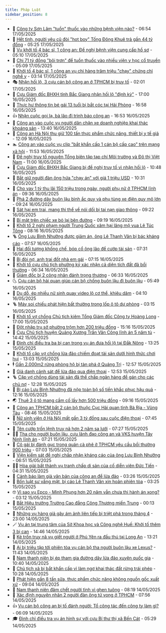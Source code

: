 ```yaml
---
title: Pháp Luật
sidebar_position: 8
---
```


<!-- dantri-phap-luat:START -->
- 🌊 [Công ty Sơn Lâm &quot;tuồn&quot; thuốc vào những bệnh viện nào?](https://dantri.com.vn/phap-luat/cong-ty-son-lam-tuon-thuoc-vao-nhung-benh-vien-nao-20250517134328161.htm) - 06:54 17/05/2025
- 🐲 [Hết tình, người yêu cũ đòi &quot;hot boy&quot; Tống Đông Khuê trả gần 44 tỷ đồng](https://dantri.com.vn/phap-luat/het-tinh-nguoi-yeu-cu-doi-hot-boy-tong-dong-khue-tra-gan-44-ty-dong-20250517111215457.htm) - 05:25 17/05/2025
- 🌁 [Vụ khởi tố 4 bác sĩ, 1 công an: Đề nghị bệnh viện cung cấp hồ sơ](https://dantri.com.vn/phap-luat/vu-khoi-to-4-bac-si-1-cong-an-de-nghi-benh-vien-cung-cap-ho-so-20250517114910905.htm) - 05:10 17/05/2025
- 🎃 [Chi 71 tỷ đồng &quot;bôi trơn&quot; để tuồn thuốc vào nhiều viện y học cổ truyền](https://dantri.com.vn/phap-luat/chi-71-ty-dong-boi-tron-de-tuon-thuoc-vao-nhieu-vien-y-hoc-co-truyen-20250517114648981.htm) - 05:09 17/05/2025
- 🦅 [Khởi tố 4 bác sĩ, 1 công an vụ chi hàng trăm triệu &quot;chạy&quot; chứng chỉ nghề y](https://dantri.com.vn/phap-luat/khoi-to-4-bac-si-1-cong-an-vu-chi-hang-tram-trieu-chay-chung-chi-nghe-y-20250517090401740.htm) - 03:14 17/05/2025
- 🎭 [Nhận hối lộ, 3 cựu cán bộ công an ở TPHCM bị truy tố](https://dantri.com.vn/phap-luat/nhan-hoi-lo-3-cuu-can-bo-cong-an-o-tphcm-bi-truy-to-20250516204559285.htm) - 02:01 17/05/2025
- 🤗 [Cựu Giám đốc BHXH tỉnh Bắc Giang nhận hối lộ &quot;định kỳ&quot;](https://dantri.com.vn/phap-luat/cuu-giam-doc-bhxh-tinh-bac-giang-nhan-hoi-lo-dinh-ky-20250516173938099.htm) - 17:00 16/05/2025
- 🚀 [Thực hư thông tin bé gái 13 tuổi bị bắt cóc tại Hải Phòng](https://dantri.com.vn/phap-luat/thuc-hu-thong-tin-be-gai-13-tuoi-bi-bat-coc-tai-hai-phong-20250516230448761.htm) - 16:58 16/05/2025
- 👍 [Nhận cuộc gọi lạ, bà lão đi trình báo công an](https://dantri.com.vn/phap-luat/nhan-cuoc-goi-la-ba-lao-di-trinh-bao-cong-an-20250516225053169.htm) - 16:53 16/05/2025
- 🧐 [Công an vào cuộc vụ người dân chặn xe doanh nghiệp khai thác khoáng sản](https://dantri.com.vn/phap-luat/cong-an-vao-cuoc-vu-nguoi-dan-chan-xe-doanh-nghiep-khai-thac-khoang-san-20250516201528297.htm) - 13:40 16/05/2025
- 🫶 [Công an Hà Nội thu giữ 100 tấn thực phẩm chức năng, thiết bị y tế giả](https://dantri.com.vn/phap-luat/cong-an-ha-noi-thu-giu-100-tan-thuc-pham-chuc-nang-thiet-bi-y-te-gia-20250516190302983.htm) - 12:09 16/05/2025
- 🏊 [Công an vào cuộc vụ clip &quot;bắt khẩn cấp 1 cán bộ cấp cao&quot; trên mạng xã hội](https://dantri.com.vn/phap-luat/cong-an-vao-cuoc-vu-clip-bat-khan-cap-1-can-bo-cap-cao-tren-mang-xa-hoi-20250516183711265.htm) - 11:53 16/05/2025
- 🌋 [Đề nghị truy tố nguyên Tổng biên tập tạp chí Môi trường và Đô thị Việt Nam](https://dantri.com.vn/phap-luat/de-nghi-truy-to-nguyen-tong-bien-tap-tap-chi-moi-truong-va-do-thi-viet-nam-20250516174719634.htm) - 11:00 16/05/2025
- 👹 [Cựu Giám đốc BHXH Bắc Giang bị đề nghị truy tố vì nhận hối lộ](https://dantri.com.vn/phap-luat/cuu-giam-doc-bhxh-bac-giang-bi-de-nghi-truy-to-vi-nhan-hoi-lo-20250516173041730.htm) - 10:48 16/05/2025
- 🫣 [Bắt giữ người đàn ông hứa &quot;chạy án&quot; với giá 1 triệu USD](https://dantri.com.vn/phap-luat/bat-giu-nguoi-dan-ong-hua-chay-an-voi-gia-1-trieu-usd-20250516165433745.htm) - 10:31 16/05/2025
- 🎃 [Cho vay 1 tỷ thu lãi 150 triệu trong ngày, người phụ nữ ở TPHCM lĩnh án](https://dantri.com.vn/phap-luat/cho-vay-1-ty-thu-lai-150-trieu-trong-ngay-nguoi-phu-nu-o-tphcm-linh-an-20250516160908498.htm) - 09:36 16/05/2025
- 🌝 [Phá 2 đường dây buôn lậu bình ắc quy và phụ tùng xe điện quy mô lớn](https://dantri.com.vn/phap-luat/pha-2-duong-day-buon-lau-binh-ac-quy-va-phu-tung-xe-dien-quy-mo-lon-20250516154941893.htm) - 09:24 16/05/2025
- 🚀 [Sát hại em trai, mang thi thể về nói dối bị tai nạn giao thông](https://dantri.com.vn/phap-luat/sat-hai-em-trai-mang-thi-the-ve-noi-doi-bi-tai-nan-giao-thong-20250516154318095.htm) - 09:22 16/05/2025
- 🥷 [Bí mật trên chiếc xe bỏ lại bên đường](https://dantri.com.vn/phap-luat/bi-mat-tren-chiec-xe-bo-lai-ben-duong-20250516155634404.htm) - 09:19 16/05/2025
- 👺 [Khởi tố 2 nghi phạm người Trung Quốc xâm hại lăng mộ vua Lê Túc Tông](https://dantri.com.vn/phap-luat/khoi-to-2-nghi-pham-nguoi-trung-quoc-xam-hai-lang-mo-vua-le-tuc-tong-20250516145950055.htm) - 08:16 16/05/2025
- 🪜 [Ông Lưu Bình Nhưỡng được giảm án, ông Lê Thanh Vân bị bác kháng cáo](https://dantri.com.vn/phap-luat/ong-luu-binh-nhuong-duoc-giam-an-ong-le-thanh-van-bi-bac-khang-cao-20250516145210530.htm) - 07:57 16/05/2025
- 🦄 [Hai đối tượng khống chế, bóp cổ ông lão để cướp tài sản](https://dantri.com.vn/phap-luat/hai-doi-tuong-khong-che-bop-co-ong-lao-de-cuop-tai-san-20250516140340860.htm) - 07:31 16/05/2025
- 🦍 [Bị đòi nợ, anh trai đốt nhà em gái](https://dantri.com.vn/phap-luat/bi-doi-no-anh-trai-dot-nha-em-gai-20250516131216420.htm) - 07:15 16/05/2025
- 🌁 [Khởi tố cựu chủ tịch phường ký xác nhận cả diện tích đất đã bồi thường](https://dantri.com.vn/phap-luat/khoi-to-cuu-chu-tich-phuong-ky-xac-nhan-ca-dien-tich-dat-da-boi-thuong-20250516131328515.htm) - 06:34 16/05/2025
- 💯 [Giám đốc bị 2 công nhân đánh trọng thương](https://dantri.com.vn/phap-luat/giam-doc-bi-2-cong-nhan-danh-trong-thuong-20250516131852165.htm) - 06:33 16/05/2025
- 🌜 [Cựu cán bộ hải quan giúp cán bộ chống buôn lậu đi buôn lậu](https://dantri.com.vn/phap-luat/cuu-can-bo-hai-quan-giup-can-bo-chong-buon-lau-di-buon-lau-20250516121400491.htm) - 05:49 16/05/2025
- 👹 [Dụ dỗ, ép nhiều nữ sinh quay video lộ cơ thể, khiêu dâm](https://dantri.com.vn/phap-luat/du-do-ep-nhieu-nu-sinh-quay-video-lo-co-the-khieu-dam-20250516100513451.htm) - 04:10 16/05/2025
- 🪜 [Máy soi chiếu phát hiện bất thường trong lốp ô tô dự phòng](https://dantri.com.vn/phap-luat/may-soi-chieu-phat-hien-bat-thuong-trong-lop-o-to-du-phong-20250516094756445.htm) - 03:15 16/05/2025
- 🦩 [Khởi tố vợ chồng Chủ tịch kiêm Tổng Giám đốc Công ty Hoàng Long](https://dantri.com.vn/phap-luat/khoi-to-vo-chong-chu-tich-kiem-tong-giam-doc-cong-ty-hoang-long-20250515234909330.htm) - 17:00 15/05/2025
- 💂 [Đột nhập trụ sở phường trộm hơn 200 triệu đồng](https://dantri.com.vn/phap-luat/dot-nhap-tru-so-phuong-trom-hon-200-trieu-dong-20250515210348906.htm) - 15:16 15/05/2025
- 💃 [Cựu Chủ tịch huyện Quảng Xương Trần Văn Công lĩnh án 5 năm tù](https://dantri.com.vn/phap-luat/cuu-chu-tich-huyen-quang-xuong-tran-van-cong-linh-an-5-nam-tu-20250515213047566.htm) - 14:42 15/05/2025
- 🧐 [Đình chỉ điều tra ba bị can trong vụ án đưa hối lộ tại Đắk Nông](https://dantri.com.vn/phap-luat/dinh-chi-dieu-tra-ba-bi-can-trong-vu-an-dua-hoi-lo-tai-dak-nong-20250515195824779.htm) - 13:25 15/05/2025
- 🤗 [Khởi tố cặp vợ chồng lừa đảo chiếm đoạt tài sản dưới hình thức chơi hụi](https://dantri.com.vn/phap-luat/khoi-to-cap-vo-chong-lua-dao-chiem-doat-tai-san-duoi-hinh-thuc-choi-hui-20250515195548817.htm) - 13:03 15/05/2025
- 🕴 [Gần 2.000m2 rừng phòng hộ bị tàn phá ở Quảng Trị](https://dantri.com.vn/phap-luat/gan-2000m2-rung-phong-ho-bi-tan-pha-o-quang-tri-20250515191235523.htm) - 12:57 15/05/2025
- 🐎 [Giả danh cảnh sát để lừa đảo qua điện thoại](https://dantri.com.vn/phap-luat/gia-danh-canh-sat-de-lua-dao-qua-dien-thoai-20250515185923009.htm) - 12:53 15/05/2025
- 🪜 [Cặp vợ chồng dùng tài sản đã thế chấp ngân hàng để gán cho các chủ nợ](https://dantri.com.vn/phap-luat/cap-vo-chong-dung-tai-san-da-the-chap-ngan-hang-de-gan-cho-cac-chu-no-20250515184809565.htm) - 12:28 15/05/2025
- 🤭 [Bị cáo Lưu Bình Nhưỡng đã nộp toàn bộ số tiền khắc phục hậu quả](https://dantri.com.vn/phap-luat/bi-cao-luu-binh-nhuong-da-nop-toan-bo-so-tien-khac-phuc-hau-qua-20250515181306886.htm) - 12:16 15/05/2025
- 🌏 [Thuê 3 ô tô mang cầm cố lấy hơn 500 triệu đồng](https://dantri.com.vn/phap-luat/thue-3-o-to-mang-cam-co-lay-hon-500-trieu-dong-20250515151317921.htm) - 09:16 15/05/2025
- 🎃 [Công an TPHCM bắt 2 cán bộ thuộc Cục Hải quan tỉnh Bà Rịa - Vũng Tàu](https://dantri.com.vn/phap-luat/cong-an-tphcm-bat-2-can-bo-thuoc-cuc-hai-quan-tinh-ba-ria-vung-tau-20250515152947471.htm) - 08:46 15/05/2025
- 🗽 [Nữ sinh viên ở Hà Nội mất gần 3 tỷ đồng sau cuộc điện thoại](https://dantri.com.vn/phap-luat/nu-sinh-vien-o-ha-noi-mat-gan-3-ty-dong-sau-cuoc-dien-thoai-20250515143930888.htm) - 07:45 15/05/2025
- 🌁 [Tên cướp trốn lệnh truy nã hơn 2 năm sa lưới](https://dantri.com.vn/phap-luat/ten-cuop-tron-lenh-truy-na-hon-2-nam-sa-luoi-20250515141109353.htm) - 07:27 15/05/2025
- 🧑‍💻 [Tha cho người buôn lậu, cựu lãnh đạo công an và VKS huyện Tây Ninh lĩnh án](https://dantri.com.vn/phap-luat/tha-cho-nguoi-buon-lau-cuu-lanh-dao-cong-an-va-vks-huyen-tay-ninh-linh-an-20250515120214735.htm) - 07:21 15/05/2025
- 🌮 [Cô gái bị đánh gục trong quán cà phê ở TPHCM yêu cầu bồi thường 900 triệu](https://dantri.com.vn/phap-luat/co-gai-bi-danh-guc-trong-quan-ca-phe-o-tphcm-yeu-cau-boi-thuong-900-trieu-20250515110754995.htm) - 07:03 15/05/2025
- 🤗 [Viện kiểm sát đề nghị chấp nhận kháng cáo của ông Lưu Bình Nhưỡng](https://dantri.com.vn/phap-luat/vien-kiem-sat-de-nghi-chap-nhan-khang-cao-cua-ong-luu-binh-nhuong-20250515133225323.htm) - 06:51 15/05/2025
- 👨‍🏫 [Hòa giải bất thành vụ tranh chấp di sản của cố diễn viên Đức Tiến](https://dantri.com.vn/phap-luat/hoa-giai-bat-thanh-vu-tranh-chap-di-san-cua-co-dien-vien-duc-tien-20250515112509973.htm) - 04:31 15/05/2025
- 🎉 [Cảnh báo làm giả văn bản của công an để lừa đảo](https://dantri.com.vn/phap-luat/canh-bao-lam-gia-van-ban-cua-cong-an-de-lua-dao-20250515095817460.htm) - 03:26 15/05/2025
- 🤗 [Bốn luật sư vắng mặt, bị cáo Lê Thanh Vân xin hoãn phiên tòa](https://dantri.com.vn/phap-luat/bon-luat-su-vang-mat-bi-cao-le-thanh-van-xin-hoan-phien-toa-20250515094929895.htm) - 03:25 15/05/2025
- 🤓 [Vì sao vụ Epco - Minh Phụng hơn 20 năm vẫn chưa thi hành án xong?](https://dantri.com.vn/phap-luat/vi-sao-vu-epco-minh-phung-hon-20-nam-van-chua-thi-hanh-an-xong-20250514130048510.htm) - 03:12 15/05/2025
- 👹 [Bắt Hiệu trưởng Trường Cao đẳng Công Thương miền Trung](https://dantri.com.vn/phap-luat/bat-hieu-truong-truong-cao-dang-cong-thuong-mien-trung-20250515063753484.htm) - 00:13 15/05/2025
- 🐘 [Những vụ hàng giả gây ám ảnh liên tiếp bị triệt phá trong tháng 4](https://dantri.com.vn/phap-luat/nhung-vu-hang-gia-gay-am-anh-lien-tiep-bi-triet-pha-trong-thang-4-20250514174444402.htm) - 23:00 14/05/2025
- 🪄 [Vụ án tại trung tâm của Sở Khoa học và Công nghệ Huế: Khởi tố thêm 3 bị can](https://dantri.com.vn/phap-luat/vu-an-tai-trung-tam-cua-so-khoa-hoc-va-cong-nghe-hue-khoi-to-them-3-bi-can-20250514211120717.htm) - 14:46 14/05/2025
- 💄 [Kẻ trốn truy nã vụ giết người ở Phú Yên ra đầu thú tại Long An](https://dantri.com.vn/phap-luat/ke-tron-truy-na-vu-giet-nguoi-o-phu-yen-ra-dau-thu-tai-long-an-20250514192907334.htm) - 13:21 14/05/2025
- 🐎 [Ai bị triệu tập tới phiên tòa vụ cán bộ tha người buôn lậu xe Lexus?](https://dantri.com.vn/phap-luat/ai-bi-trieu-tap-toi-phien-toa-vu-can-bo-tha-nguoi-buon-lau-xe-lexus-20250513120217957.htm) - 11:43 14/05/2025
- 💯 [Nam thanh niên bị ép tham gia đường dây lừa đảo xuyên quốc gia](https://dantri.com.vn/phap-luat/nam-thanh-nien-bi-ep-tham-gia-duong-day-lua-dao-xuyen-quoc-gia-20250514164722346.htm) - 10:40 14/05/2025
- 💯 [Chủ tịch xã bị bắt khẩn cấp vì làm ngơ khai thác đất rừng trái phép](https://dantri.com.vn/phap-luat/chu-tich-xa-bi-bat-khan-cap-vi-lam-ngo-khai-thac-dat-rung-trai-phep-20250514172152284.htm) - 10:28 14/05/2025
- 🌈 [Phát hiện gần 8 tấn sữa, thực phẩm chức năng không nguồn gốc xuất xứ](https://dantri.com.vn/phap-luat/phat-hien-gan-8-tan-sua-thuc-pham-chuc-nang-khong-nguon-goc-xuat-xu-20250514154442454.htm) - 09:04 14/05/2025
- 🧠 [Nam thanh niên đâm chết người tình vì ghen tuông](https://dantri.com.vn/phap-luat/nam-thanh-nien-dam-chet-nguoi-tinh-vi-ghen-tuong-20250514120813659.htm) - 08:19 14/05/2025
- 🌈 [Xác định nguyên nhân 2 người đàn ông tử vong ở TPHCM](https://dantri.com.vn/phap-luat/xac-dinh-nguyen-nhan-2-nguoi-dan-ong-tu-vong-o-tphcm-20250514135420618.htm) - 07:56 14/05/2025
- 👍 [Vụ cán bộ công an bị tố đánh người: Tổ công tác đến công ty làm gì?](https://dantri.com.vn/phap-luat/vu-can-bo-cong-an-bi-to-danh-nguoi-to-cong-tac-den-cong-ty-lam-gi-20250514130016956.htm) - 06:09 14/05/2025
- 🎓 [Đình chỉ điều tra vụ án hình sự với cựu Bí thư thị xã Bến Cát](https://dantri.com.vn/phap-luat/dinh-chi-dieu-tra-vu-an-hinh-su-voi-cuu-bi-thu-thi-xa-ben-cat-20250514115031597.htm) - 05:29 14/05/2025<!-- dantri-phap-luat:END -->
